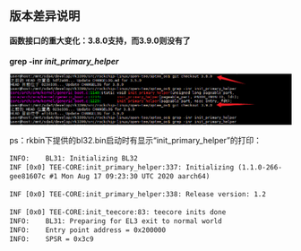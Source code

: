 ## 版本差异说明

#### 函数接口的重大变化：3.8.0支持，而3.9.0则没有了

**grep -inr *init_primary_helper***

![image-20220723234704784](op-tee官方版本说明.assets/image-20220723234704784.png)

ps：rkbin下提供的bl32.bin启动时有显示“init_primary_helper”的打印：

```
INFO:    BL31: Initializing BL32
INF [0x0] TEE-CORE:init_primary_helper:337: Initializing (1.1.0-266-gee81607c #1 Mon Aug 17 09:23:30 UTC 2020 aarch64)

INF [0x0] TEE-CORE:init_primary_helper:338: Release version: 1.2

INF [0x0] TEE-CORE:init_teecore:83: teecore inits done
INFO:    BL31: Preparing for EL3 exit to normal world
INFO:    Entry point address = 0x200000
INFO:    SPSR = 0x3c9
```

